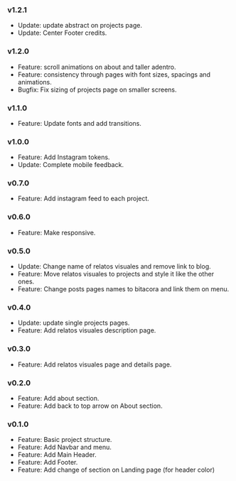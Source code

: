### v1.2.1

-   Update: update abstract on projects page.
-   Update: Center Footer credits.

### v1.2.0

-   Feature: scroll animations on about and taller adentro.
-   Feature: consistency through pages with font sizes, spacings and animations.
-   Bugfix: Fix sizing of projects page on smaller screens.

### v1.1.0

-   Feature: Update fonts and add transitions.

### v1.0.0

-   Feature: Add Instagram tokens.
-   Update: Complete mobile feedback.

### v0.7.0

-   Feature: Add instagram feed to each project.

### v0.6.0

-   Feature: Make responsive.

### v0.5.0

-   Update: Change name of relatos visuales and remove link to blog.
-   Feature: Move relatos visuales to projects and style it like the other ones.
-   Feature: Change posts pages names to bitacora and link them on menu.

### v0.4.0

-   Update: update single projects pages.
-   Feature: Add relatos visuales description page.

### v0.3.0

-   Feature: Add relatos visuales page and details page.

### v0.2.0

-   Feature: Add about section.
-   Feature: Add back to top arrow on About section.

### v0.1.0

-   Feature: Basic project structure.
-   Feature: Add Navbar and menu.
-   Feature: Add Main Header.
-   Feature: Add Footer.
-   Feature: Add change of section on Landing page (for header color)
